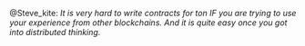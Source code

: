 

@Steve_kite:
_It is very hard to write contracts for ton IF you are trying to use your experience from other blockchains. And it is quite easy once you got into distributed thinking._